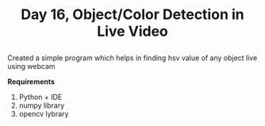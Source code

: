 # <p align = "center">Day 16, Object/Color Detection in Live Video</p>
Created a simple program which helps in finding hsv value of any object live using webcam

**Requirements**
1. Python + IDE
2. numpy library
3. opencv lybrary

